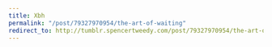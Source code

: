 ```yaml
---
title: Xbh
permalink: "/post/79327970954/the-art-of-waiting"
redirect_to: http://tumblr.spencertweedy.com/post/79327970954/the-art-of-waiting
---
```


